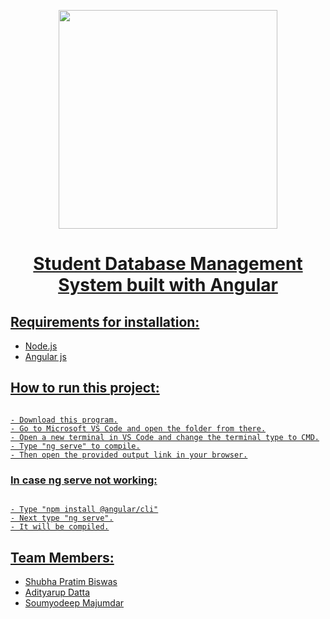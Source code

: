 <p align="center">
   <a href="https://github.com/FantoX001">
    <img src="https://i.ibb.co/sWJ3gqw/ardentlogo.png" width="350">
    
</p>

<h1 align="center"> Student Database Management System built with Angular
</br>
</h1>

## Requirements for installation:
- Node.js
- Angular js

## How to run this project:
```

- Download this program.
- Go to Microsoft VS Code and open the folder from there.
- Open a new terminal in VS Code and change the terminal type to CMD.
- Type "ng serve" to compile.
- Then open the provided output link in your browser.

```

### In case ng serve not working:

```

- Type "npm install @angular/cli"
- Next type "ng serve".
- It will be compiled.

```

 ## Team Members:
 
 - [Shubha Pratim Biswas](https://github.com/FantoX001)
 - [Adityarup Datta](https://github.com/addycracker)
 - [Soumyodeep Majumdar](https://github.com/soumyodeep25majumdar)
 
